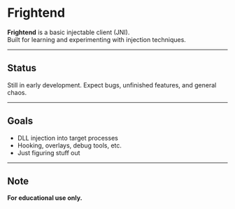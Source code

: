 # **Frightend**

**Frightend** is a basic injectable client (JNI).  
Built for learning and experimenting with injection techniques.

---

## **Status**
Still in early development. Expect bugs, unfinished features, and general chaos.

---

## **Goals**
- DLL injection into target processes  
- Hooking, overlays, debug tools, etc.  
- Just figuring stuff out

---

## **Note**
**For educational use only.**
